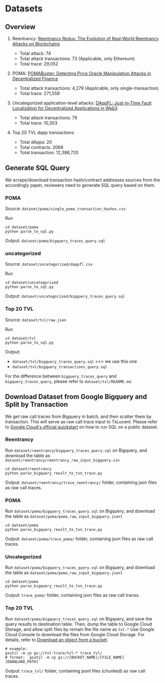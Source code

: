 # Datasets

## Overview

1. Reentrancy: [Reentrancy Redux: The Evolution of Real-World Reentrancy Attacks on Blockchains](https://zenodo.org/records/15112729)
    - Total attack: 74
    - Total attack transactions: 73 (Applicable, only Ethereum)
    - Total trace: 29,052

2. POMA: [POMABuster: Detecting Price Oracle Manipulation Attacks in Decentralized Finance](https://blogs.ubc.ca/dependablesystemslab/2024/03/09/pomabuster-detecting-price-oracle-manipulation-attacks-in-decentralized-finance/)
    - Total attack transactions: 4,279 (Applicable, only single-transaction)
    - Total trace: 271,559

3. Uncategorized application-level attacks: [DAppFL: Just-in-Time Fault Localization for Decentralized Applications in Web3](https://2024.issta.org/details/issta-2024-papers/12/DAppFL-Just-in-Time-Fault-Localization-for-Decentralized-Applications-in-Web3)
    - Total attack transactions: 79
    - Total trace: 10,303

4. Top 20 TVL dapp transactions
    - Total dApps: 20
    - Total contracts: 2068
    - Total transaction: 12,386,720

## Generate SQL Query

We scrape/download transaction hash/contract addresses sources from the accordingly paper, reviewers need to generate SQL query based on them.

### POMA

Source: `dataset/poma/single_poma_transaction_hashes.csv`

Run
```
cd dataset/poma
python parse_to_sql.py
```

Output: `dataset/poma/bigquery_traces_query.sql`

### uncategorized

Source: `dataset/uncategorized/dappfl.csv`

Run
```
cd dataset/uncategorized
python parse_to_sql.py
```

Output: `dataset/uncategorized/bigquery_traces_query.sql`

### Top 20 TVL

Source: `dataset/tvl/raw.json`

Run
```
cd dataset/tvl
python parse_to_sql.py
```

Output: 
- `dataset/tvl/bigquery_traces_query.sql` <<< we use this one
- `dataset/tvl/bigquery_transactions_query.sql`

For the difference between `bigquery_traces_query` and `bigquery_traces_query`, please refer to `dataset/tvl/README.md`.

## Download Dataset from Google Bigquery and Split by Transaction

We get raw call traces from Bigquery in batch, and then scatter them by transaction. This will serve as raw call trace input to TxLucent. Please refer to [Google Cloud's official quickstart](https://cloud.google.com/bigquery/docs/quickstarts/query-public-dataset-console) on how to run SQL on a public dataset.

### Reentrancy

Run `dataset/reentrancy/bigquery_traces_query.sql` on Bigquery, 
and download the table as `dataset/reentrancy/reentrancy_raw_input_bigquery.csv`
```
cd dataset/reentrancy
python parse_bigquery_reuslt_to_txn_trace.py
```

Output: `dataset/reentrancy/trace_reentrancy/` folder, containing json files as raw call traces.

### POMA

Run `dataset/poma/bigquery_traces_query.sql` on Bigquery, 
and download the table as `dataset/poma/poma_raw_input_bigquery.jsonl`
```
cd dataset/poma
python parse_bigquery_reuslt_to_txn_trace.py
```

Output: `dataset/poma/trace_poma/` folder, containing json files as raw call traces.


### Uncategorized

Run `dataset/poma/bigquery_traces_query.sql` on Bigquery, 
and download the table as `dataset/poma/poma_raw_input_bigquery.jsonl`
```
cd dataset/poma
python parse_bigquery_reuslt_to_txn_trace.py
```

Output: `trace_poma/` folder, containing json files as raw call traces.

### Top 20 TVL

Run `dataset/poma/bigquery_traces_query.sql` on Bigquery, 
and save the query results to destination table.
Then, dump the table to Google Cloud Storage, and allow split files by remain the file name as `tvl-*`
Use Google Cloud Console to download the files from Google Cloud Storage. For details, refer to
[Download an object from a bucket](https://cloud.google.com/storage/docs/downloading-objects#downloading-an-object).

```
# example:
gsutil -m cp gs://tvl-trace/tvl-* trace_tvl/ 
# format: `gsutil -m cp gs://[BUCKET_NAME]/[FILE_NAME] [DOANLOAD_PATH]`
```

Output: `trace_tvl/` folder, containing jsonl files (chunked) as raw call traces.